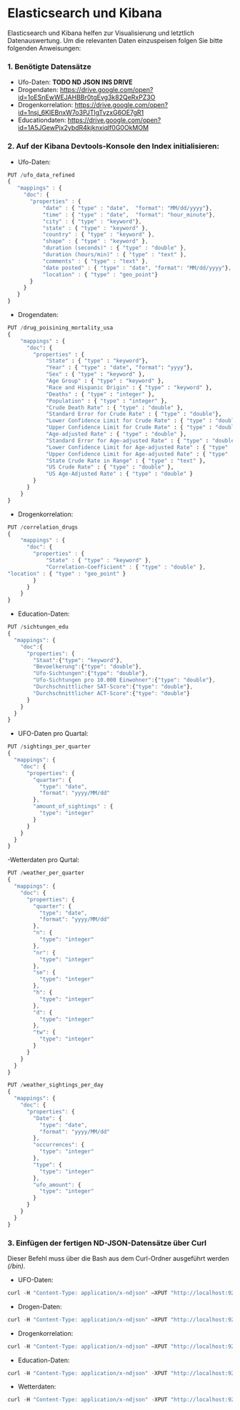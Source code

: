 # Elasticsearch und Kibana
Elasticsearch und Kibana helfen zur Visualisierung und letztlich Datenauswertung.
Um die relevanten Daten einzuspeisen folgen Sie bitte folgenden Anweisungen:

### 1. Benötigte Datensätze
- Ufo-Daten: **TODO ND JSON INS DRIVE**
- Drogendaten: https://drive.google.com/open?id=1oESnEwWEJAHBBr0tgEvg3k82QeRxPZ3O
- Drogenkorrelation: https://drive.google.com/open?id=1nsj_6KIEBnxW7o3PJTlgTvzxG6OE7gR1
- Educationdaten: https://drive.google.com/open?id=1A5JGewPjx2ybdR4kjknxiqlf0G0OkMOM


### 2. Auf der Kibana Devtools-Konsole den Index initialisieren:
- Ufo-Daten:
 ```javascript
 PUT /ufo_data_refined
{
    "mappings" : {
      "doc": {
        "properties" : {
            "date" : { "type" : "date",  "format": "MM/dd/yyyy"},
            "time" : { "type" : "date",  "format": "hour_minute"},
            "city" : { "type" : "keyword"},
            "state" : { "type" : "keyword" },
            "country" : { "type" : "keyword" },
            "shape" : { "type" : "keyword" },
            "duration (seconds)" : { "type" : "double" },
            "duration (hours/min)" : { "type" : "text" },
            "comments" : { "type" : "text" },
            "date posted" : { "type" : "date", "format": "MM/dd/yyyy"},
            "location" : { "type" : "geo_point"}
        }
      }
    }
}
```
- Drogendaten:
```python
PUT /drug_poisining_mortality_usa
{
    "mappings" : {
      "doc": {
        "properties" : {
            "State" : { "type" : "keyword"},
            "Year" : { "type" : "date", "format": "yyyy"},
            "Sex" : { "type" : "keyword" },
            "Age Group" : { "type" : "keyword" },
            "Race and Hispanic Origin" : { "type" : "keyword" },
            "Deaths" : { "type" : "integer" },
            "Population" : { "type" : "integer" },
            "Crude Death Rate" : { "type" : "double" },
            "Standard Error for Crude Rate" : { "type" : "double"},
            "Lower Confidence Limit for Crude Rate" : { "type" : "double" },
            "Upper Confidence Limit for Crude Rate" : { "type" : "double" },
            "Age-adjusted Rate" : { "type" : "double" },
            "Standard Error for Age-adjusted Rate" : { "type" : "double" },
            "Lower Confidence Limit for Age-adjusted Rate" : { "type" : "double" },
            "Upper Confidence Limit for Age-adjusted Rate" : { "type" : "double" },
            "State Crude Rate in Range" : { "type" : "text" },
            "US Crude Rate" : { "type" : "double" },
            "US Age-Adjusted Rate" : { "type" : "double" }
        }
      }
    }
}

```
- Drogenkorrelation:
```javascript
PUT /correlation_drugs
{
    "mappings" : {
      "doc": {
        "properties" : {
            "State" : { "type" : "keyword" },
            "Correlation-Coefficient" : { "type" : "double" },
"location" : { "type" : "geo_point" }
        }
      }
    }
}
```
- Education-Daten:
```javascript
PUT /sichtungen_edu
{
  "mappings": {
    "doc":{
      "properties": {
        "Staat":{"type": "keyword"},
        "Bevoelkerung":{"type": "double"},
        "Ufo-Sichtungen":{"type": "double"},
        "Ufo-Sichtungen pro 10.000 Einwohner":{"type": "double"},
        "Durchschnittlicher SAT-Score":{"type": "double"},
        "Durchschnittlicher ACT-Score":{"type": "double"}
      }
    }
  }
}
```
- UFO-Daten pro Quartal:
```javascript
PUT /sightings_per_quarter
{
  "mappings": {
    "doc": {
      "properties": {
        "quarter": {
          "type": "date",
          "format": "yyyy/MM/dd"
        },
        "amount_of_sightings" : {
          "type": "integer"
        }
      }
    }
  }
}

```

-Wetterdaten pro Qurtal:

```javascript
PUT /weather_per_quarter
{
  "mappings": {
    "doc": {
      "properties": {
        "quarter": {
          "type": "date",
          "format": "yyyy/MM/dd"
        },
        "n": {
          "type": "integer"
        },
        "nr": {
          "type": "integer"
        },
        "se": {
          "type": "integer"
        },
        "h": {
          "type": "integer"
        },
        "d": {
          "type": "integer"
        },
        "tw": {
          "type": "integer"
        }
      }
    }
  }
}
```

```javascript
PUT /weather_sightings_per_day
{
  "mappings": {
    "doc": {
      "properties": {
        "Date": {
          "type": "date",
          "format": "yyyy/MM/dd"
        },
        "occurrences": {
          "type": "integer"
        },
        "type": {
          "type": "integer"
        },
        "ufo_amount": {
          "type": "integer"
        }
      }
    }
  }
}

```



### 3. Einfügen der fertigen ND-JSON-Datensätze über Curl
Dieser Befehl muss über die Bash aus dem Curl-Ordner ausgeführt werden *(/bin)*.
- UFO-Daten:
```javascript
curl -H "Content-Type: application/x-ndjson" –XPUT "http://localhost:9200/ufo_data_refined/doc/_bulk?pretty" --data-binary @PFAD_ZUM_UFO_DATENSATZ_IN_NDJSON
```
- Drogen-Daten:
```python
curl -H "Content-Type: application/x-ndjson" –XPUT "http://localhost:9200/drug_poisining_mortality_usa/doc/_bulk?pretty" --data-binary @PFAD_ZUM_DROGEN_DATENSATZ_IN_NDJSON
```
- Drogenkorrelation:
```javascript
curl -H "Content-Type: application/x-ndjson" –XPUT "http://localhost:9200/correlation_drugs/doc/_bulk?pretty" --data-binary @PFAD_ZUM_DROGEN_DATENSATZ-DROGEN-KORRELATION_IN_NDJSON
```
- Education-Daten:
```javascript
curl -H "Content-Type: application/x-ndjson" -XPUT "http://localhost:9200/sichtungen_edu/doc/_bulk?pretty" --data-binary @PFAD_ZUM_EDU_DATENSATZ_IN_NDJSON
```
- Wetterdaten:
```javascript
curl -H "Content-Type: application/x-ndjson" -XPUT "http://localhost:9200/weather_sightings_per_day/doc/_bulk?pretty" --data-binary @PFAD_ZUM_Wetter_DATENSATZ_IN_NDJSON
```


